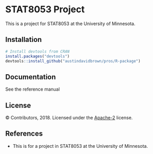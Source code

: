 STAT8053 Project
===========

This is a project for STAT8053 at the University of Minnesota.

Installation
-------

```r
# Install devtools from CRAN
install.packages("devtools")
devtools::install_github("austindavidbrown/pros/R-package")
```

Documentation
-------
See the reference manual

License
-------
© Contributors, 2018. Licensed under the [Apache-2](https://www.apache.org/licenses/LICENSE-2.0) license.

References
---------
- This is for a project in STAT8053 at the University of Minnesota.



